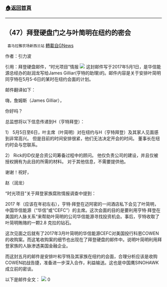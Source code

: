 ###  [:house:返回首頁](https://github.com/ourhimalayas/txt)
---

## （47）拜登硬盘门之与叶简明在纽约的密会
` 喜马拉雅农场新西兰站` [轉載自GNews](https://gnews.org/zh-hans/520524/)

作者：引力波

引用：拜登硬盘邮件，“时光项目”情报
![]()![](https://gnews-media-offload.s3.amazonaws.com/wp-content/uploads/2020/11/03033936/IMG-8380-scaled.jpg)
这封邮件写于2017年5月1日，是华信能源总经办的赵润龙写给James Gilliar(亨特的助理)的。邮件内容是关于安排叶简明同亨特在5月5-6日的某时在纽约会面的计划。

邮件翻译如下：

嗨，詹姆斯（James Gilliar），

你好吗？

总监想将以下信息传递到H（亨特拜登）：

1） 5月5日至6日，叶主席（叶简明）对在纽约与H（亨特拜登）及其家人见面感到非常高兴。 但是目前的时间安排很紧，他们无法决定开会的时间。 董事长在纽约时会与您联系。

2） Rick的ID仅是合资公司筹备过程中的顾问。 他仅负责公司的建设，并且仅被授权拥有为此目的所需的材料。 对于其他信息，不需要提供他。

谢谢！祝好，

赵（润龙）

“时光项目”关于拜登家族腐败情报调查中提到：

2017 年（应该在年初左右），亨特·拜登在迈阿密的一间酒店私下会见了叶简明，中国华信能源（“华信”或“CEFC”）的主席。这次会面的目的是要利用亨特·拜登在美国的人脉关系“来帮助叶简明的公司华信能源寻找投资机会。事后，亨特收取了叶简明贿赂的一颗2.8 克拉的钻石。

这次见面之后就有了2017年3月叶简明的华信能源CEFC对美国投行科恩COWEN的收购案。而这笔收购案的细节也出现在了拜登硬盘的邮件中。说明叶简明利用拜登家族的人脉渗透美国金融企业。

而这封五月的邮件是安排叶和亨特及其家族在纽约的会面，合理分析应该是收购COWEN初战告捷，准备进一步深入合作，利益输送。这也是中国鹰SINOHAWK成立前的密谈。

以下是邮件全文：
![]()![](https://gnews-media-offload.s3.amazonaws.com/wp-content/uploads/2020/11/03033747/IMG-8379.jpg)
0
